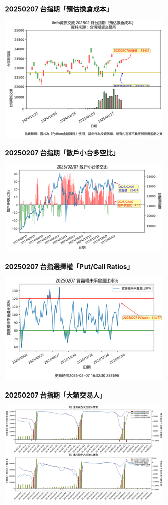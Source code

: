 ## 20250207 台指期「預估換倉成本」
![](images/txfcost.png)

## 20250207 台指期「散戶小台多空比」
![](images/bbiri.png)

## 20250207 台指選擇權「Put/Call Ratios」
![](images/pcratio.png)

## 20250207 台指期「大額交易人」
![](images/blocktrade.png)

